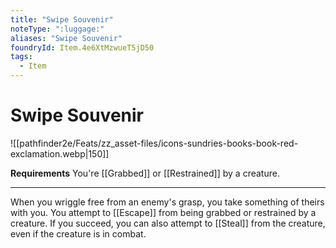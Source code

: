 ```yaml
---
title: "Swipe Souvenir"
noteType: ":luggage:"
aliases: "Swipe Souvenir"
foundryId: Item.4e6XtMzwueT5jD50
tags:
  - Item
---
```


# Swipe Souvenir
![[pathfinder2e/Feats/zz_asset-files/icons-sundries-books-book-red-exclamation.webp|150]]

**Requirements** You're [[Grabbed]] or [[Restrained]] by a creature.

* * *

When you wriggle free from an enemy's grasp, you take something of theirs with you. You attempt to [[Escape]] from being grabbed or restrained by a creature. If you succeed, you can also attempt to [[Steal]] from the creature, even if the creature is in combat.
